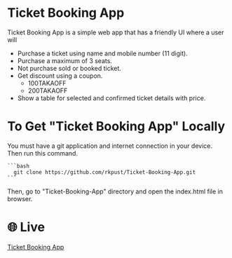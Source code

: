 # Ticket Booking App
Ticket Booking App is a simple web app that has a friendly UI where a user will
- Purchase a ticket using name and mobile number (11 digit).
- Purchase a maximum of 3 seats.
- Not purchase sold or booked ticket.
- Get discount using a coupon.
  -  100TAKAOFF
  -  200TAKAOFF  
- Show a table for selected and confirmed ticket details with price.


# To Get "Ticket Booking App" Locally
You must have a git application and internet connection in your device. Then run this command.

    ```bash
      git clone https://github.com/rkpust/Ticket-Booking-App.git
    ```

Then, go to "Ticket-Booking-App" directory and open the index.html file in browser.


# 🌐 Live
[Ticket Booking App](https://rkpust.github.io/Ticket-Booking-App/)



